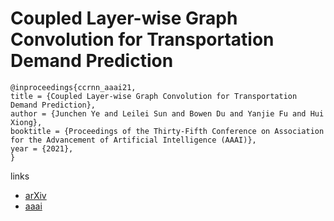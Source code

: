 # Coupled Layer-wise Graph Convolution for Transportation Demand Prediction

```
@inproceedings{ccrnn_aaai21,
title = {Coupled Layer-wise Graph Convolution for Transportation Demand Prediction},
author = {Junchen Ye and Leilei Sun and Bowen Du and Yanjie Fu and Hui Xiong},
booktitle = {Proceedings of the Thirty-Fifth Conference on Association for the Advancement of Artificial Intelligence (AAAI)},
year = {2021},
}
```

links
- [arXiv](https://arxiv.org/abs/2012.08080)
- [aaai](https://www.aaai.org/AAAI21Papers/AAAI-2002.YeJ.pdf)
